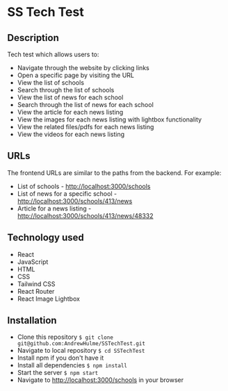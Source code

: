 # SS Tech Test

## Description
Tech test which allows users to:
* Navigate through the website by clicking links
* Open a specific page by visiting the URL
* View the list of schools
* Search through the list of schools
* View the list of news for each school
* Search through the list of news for each school
* View the article for each news listing
* View the images for each news listing with lightbox functionality
* View the related files/pdfs for each news listing
* View the videos for each news listing

## URLs
The frontend URLs are similar to the paths from the backend. For example:
* List of schools - [http://localhost:3000/schools](http://localhost:3000/schools)
* List of news for a specific school - [http://localhost:3000/schools/413/news](http://localhost:3000/schools/413/news)
* Article for a news listing - [http://localhost:3000/schools/413/news/48332](http://localhost:3000/schools/413/news/48332)

## Technology used
* React
* JavaScript
* HTML
* CSS
* Tailwind CSS
* React Router
* React Image Lightbox

## Installation

- Clone this repository
  `$ git clone git@github.com:AndrewHulme/SSTechTest.git`
- Navigate to local repository
  `$ cd SSTechTest`
- Install npm if you don't have it
- Install all dependencies
  `$ npm install`
- Start the server
  `$ npm start`
- Navigate to [http://localhost:3000/schools](http://localhost:3000/schools) in your browser


